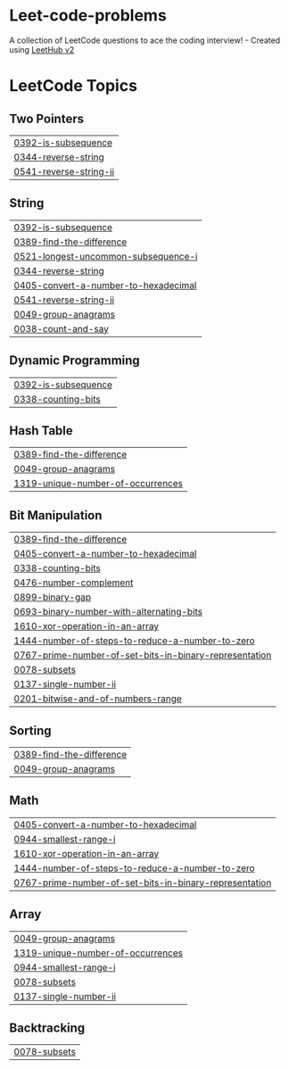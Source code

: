 # Leet-code-problems
A collection of LeetCode questions to ace the coding interview! - Created using [LeetHub v2](https://github.com/arunbhardwaj/LeetHub-2.0)

<!---LeetCode Topics Start-->
# LeetCode Topics
## Two Pointers
|  |
| ------- |
| [0392-is-subsequence](https://github.com/4-k4thir-2005/Leet-code-problems/tree/master/0392-is-subsequence) |
| [0344-reverse-string](https://github.com/4-k4thir-2005/Leet-code-problems/tree/master/0344-reverse-string) |
| [0541-reverse-string-ii](https://github.com/4-k4thir-2005/Leet-code-problems/tree/master/0541-reverse-string-ii) |
## String
|  |
| ------- |
| [0392-is-subsequence](https://github.com/4-k4thir-2005/Leet-code-problems/tree/master/0392-is-subsequence) |
| [0389-find-the-difference](https://github.com/4-k4thir-2005/Leet-code-problems/tree/master/0389-find-the-difference) |
| [0521-longest-uncommon-subsequence-i](https://github.com/4-k4thir-2005/Leet-code-problems/tree/master/0521-longest-uncommon-subsequence-i) |
| [0344-reverse-string](https://github.com/4-k4thir-2005/Leet-code-problems/tree/master/0344-reverse-string) |
| [0405-convert-a-number-to-hexadecimal](https://github.com/4-k4thir-2005/Leet-code-problems/tree/master/0405-convert-a-number-to-hexadecimal) |
| [0541-reverse-string-ii](https://github.com/4-k4thir-2005/Leet-code-problems/tree/master/0541-reverse-string-ii) |
| [0049-group-anagrams](https://github.com/4-k4thir-2005/Leet-code-problems/tree/master/0049-group-anagrams) |
| [0038-count-and-say](https://github.com/4-k4thir-2005/Leet-code-problems/tree/master/0038-count-and-say) |
## Dynamic Programming
|  |
| ------- |
| [0392-is-subsequence](https://github.com/4-k4thir-2005/Leet-code-problems/tree/master/0392-is-subsequence) |
| [0338-counting-bits](https://github.com/4-k4thir-2005/Leet-code-problems/tree/master/0338-counting-bits) |
## Hash Table
|  |
| ------- |
| [0389-find-the-difference](https://github.com/4-k4thir-2005/Leet-code-problems/tree/master/0389-find-the-difference) |
| [0049-group-anagrams](https://github.com/4-k4thir-2005/Leet-code-problems/tree/master/0049-group-anagrams) |
| [1319-unique-number-of-occurrences](https://github.com/4-k4thir-2005/Leet-code-problems/tree/master/1319-unique-number-of-occurrences) |
## Bit Manipulation
|  |
| ------- |
| [0389-find-the-difference](https://github.com/4-k4thir-2005/Leet-code-problems/tree/master/0389-find-the-difference) |
| [0405-convert-a-number-to-hexadecimal](https://github.com/4-k4thir-2005/Leet-code-problems/tree/master/0405-convert-a-number-to-hexadecimal) |
| [0338-counting-bits](https://github.com/4-k4thir-2005/Leet-code-problems/tree/master/0338-counting-bits) |
| [0476-number-complement](https://github.com/4-k4thir-2005/Leet-code-problems/tree/master/0476-number-complement) |
| [0899-binary-gap](https://github.com/4-k4thir-2005/Leet-code-problems/tree/master/0899-binary-gap) |
| [0693-binary-number-with-alternating-bits](https://github.com/4-k4thir-2005/Leet-code-problems/tree/master/0693-binary-number-with-alternating-bits) |
| [1610-xor-operation-in-an-array](https://github.com/4-k4thir-2005/Leet-code-problems/tree/master/1610-xor-operation-in-an-array) |
| [1444-number-of-steps-to-reduce-a-number-to-zero](https://github.com/4-k4thir-2005/Leet-code-problems/tree/master/1444-number-of-steps-to-reduce-a-number-to-zero) |
| [0767-prime-number-of-set-bits-in-binary-representation](https://github.com/4-k4thir-2005/Leet-code-problems/tree/master/0767-prime-number-of-set-bits-in-binary-representation) |
| [0078-subsets](https://github.com/4-k4thir-2005/Leet-code-problems/tree/master/0078-subsets) |
| [0137-single-number-ii](https://github.com/4-k4thir-2005/Leet-code-problems/tree/master/0137-single-number-ii) |
| [0201-bitwise-and-of-numbers-range](https://github.com/4-k4thir-2005/Leet-code-problems/tree/master/0201-bitwise-and-of-numbers-range) |
## Sorting
|  |
| ------- |
| [0389-find-the-difference](https://github.com/4-k4thir-2005/Leet-code-problems/tree/master/0389-find-the-difference) |
| [0049-group-anagrams](https://github.com/4-k4thir-2005/Leet-code-problems/tree/master/0049-group-anagrams) |
## Math
|  |
| ------- |
| [0405-convert-a-number-to-hexadecimal](https://github.com/4-k4thir-2005/Leet-code-problems/tree/master/0405-convert-a-number-to-hexadecimal) |
| [0944-smallest-range-i](https://github.com/4-k4thir-2005/Leet-code-problems/tree/master/0944-smallest-range-i) |
| [1610-xor-operation-in-an-array](https://github.com/4-k4thir-2005/Leet-code-problems/tree/master/1610-xor-operation-in-an-array) |
| [1444-number-of-steps-to-reduce-a-number-to-zero](https://github.com/4-k4thir-2005/Leet-code-problems/tree/master/1444-number-of-steps-to-reduce-a-number-to-zero) |
| [0767-prime-number-of-set-bits-in-binary-representation](https://github.com/4-k4thir-2005/Leet-code-problems/tree/master/0767-prime-number-of-set-bits-in-binary-representation) |
## Array
|  |
| ------- |
| [0049-group-anagrams](https://github.com/4-k4thir-2005/Leet-code-problems/tree/master/0049-group-anagrams) |
| [1319-unique-number-of-occurrences](https://github.com/4-k4thir-2005/Leet-code-problems/tree/master/1319-unique-number-of-occurrences) |
| [0944-smallest-range-i](https://github.com/4-k4thir-2005/Leet-code-problems/tree/master/0944-smallest-range-i) |
| [0078-subsets](https://github.com/4-k4thir-2005/Leet-code-problems/tree/master/0078-subsets) |
| [0137-single-number-ii](https://github.com/4-k4thir-2005/Leet-code-problems/tree/master/0137-single-number-ii) |
## Backtracking
|  |
| ------- |
| [0078-subsets](https://github.com/4-k4thir-2005/Leet-code-problems/tree/master/0078-subsets) |
<!---LeetCode Topics End-->